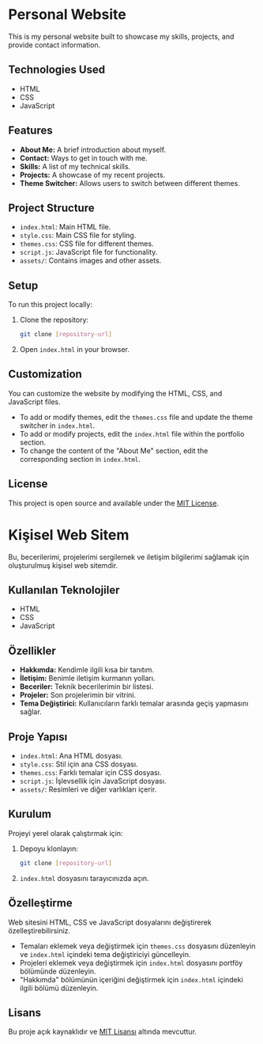 # Personal Website

This is my personal website built to showcase my skills, projects, and provide contact information.

## Technologies Used

- HTML
- CSS
- JavaScript

## Features

- **About Me:** A brief introduction about myself.
- **Contact:** Ways to get in touch with me.
- **Skills:** A list of my technical skills.
- **Projects:** A showcase of my recent projects.
- **Theme Switcher:** Allows users to switch between different themes.

## Project Structure

- `index.html`: Main HTML file.
- `style.css`: Main CSS file for styling.
- `themes.css`: CSS file for different themes.
- `script.js`: JavaScript file for functionality.
- `assets/`: Contains images and other assets.

## Setup

To run this project locally:

1.  Clone the repository:

    ```bash
    git clone [repository-url]
    ```
2.  Open `index.html` in your browser.

## Customization

You can customize the website by modifying the HTML, CSS, and JavaScript files.

- To add or modify themes, edit the `themes.css` file and update the theme switcher in `index.html`.
- To add or modify projects, edit the `index.html` file within the portfolio section.
- To change the content of the "About Me" section, edit the corresponding section in `index.html`.

## License

This project is open source and available under the [MIT License](LICENSE).



# Kişisel Web Sitem

Bu, becerilerimi, projelerimi sergilemek ve iletişim bilgilerimi sağlamak için oluşturulmuş kişisel web sitemdir.

## Kullanılan Teknolojiler

- HTML
- CSS
- JavaScript

## Özellikler

- **Hakkımda:** Kendimle ilgili kısa bir tanıtım.
- **İletişim:** Benimle iletişim kurmanın yolları.
- **Beceriler:** Teknik becerilerimin bir listesi.
- **Projeler:** Son projelerimin bir vitrini.
- **Tema Değiştirici:** Kullanıcıların farklı temalar arasında geçiş yapmasını sağlar.

## Proje Yapısı

- `index.html`: Ana HTML dosyası.
- `style.css`: Stil için ana CSS dosyası.
- `themes.css`: Farklı temalar için CSS dosyası.
- `script.js`: İşlevsellik için JavaScript dosyası.
- `assets/`: Resimleri ve diğer varlıkları içerir.

## Kurulum

Projeyi yerel olarak çalıştırmak için:

1.  Depoyu klonlayın:

    ```bash
    git clone [repository-url]
    ```
2.  `index.html` dosyasını tarayıcınızda açın.

## Özelleştirme

Web sitesini HTML, CSS ve JavaScript dosyalarını değiştirerek özelleştirebilirsiniz.

- Temaları eklemek veya değiştirmek için `themes.css` dosyasını düzenleyin ve `index.html` içindeki tema değiştiriciyi güncelleyin.
- Projeleri eklemek veya değiştirmek için `index.html` dosyasını portföy bölümünde düzenleyin.
- "Hakkımda" bölümünün içeriğini değiştirmek için `index.html` içindeki ilgili bölümü düzenleyin.

## Lisans

Bu proje açık kaynaklıdır ve [MIT Lisansı](LICENSE) altında mevcuttur.